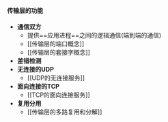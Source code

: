 #### 传输层的功能
- **通信双方**
	- 提供==应用进程==之间的逻辑通信(端到端的通信)
	- [[传输层的端口概念]]
	- [[传输层的套接字概念]]
- **差错检测**
- **无连接的UDP**
	- [[UDP的无连接服务]]
- **面向连接的TCP**
	- [[TCP的面向连接服务]]
- **复用分用**
	- [[传输层的多路复用和分解]]
